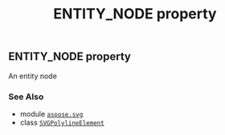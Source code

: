 ﻿---
title: ENTITY_NODE property
second_title: Aspose.SVG for Python via .NET API References
description: 
type: docs
weight: 550
url: /python-net/aspose.svg/svgpolylineelement/entity_node/
is_root: false
---

## ENTITY_NODE property


An entity node

### See Also
* module [`aspose.svg`](../../)
* class [`SVGPolylineElement`](/svg/python-net/aspose.svg/svgpolylineelement)
